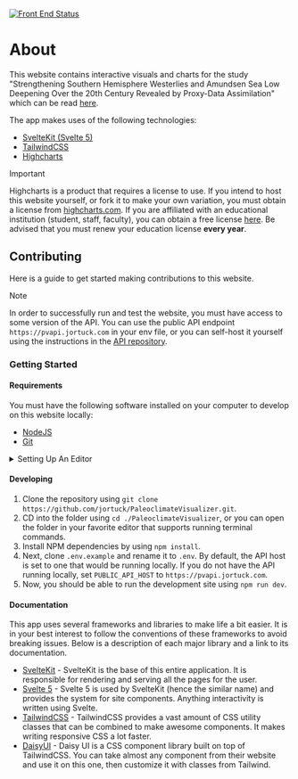 [![Front End Status](https://status.jortuck.com/api/badge/6/status?style=for-the-badge)](https://status.jortuck.com/status/pv)

# About

This website contains interactive visuals and charts for the study "Strengthening Southern
Hemisphere Westerlies and Amundsen Sea Low Deepening Over the 20th Century Revealed by Proxy-Data
Assimilation" which can be
read [here](https://agupubs.onlinelibrary.wiley.com/doi/10.1029/2021GL095999).

The app makes uses of the following technologies:

- [SvelteKit (Svelte 5)](https://kit.svelte.dev/)
- [TailwindCSS](https://tailwindcss.com/)
- [Highcharts](https://www.highcharts.com/)

> [!IMPORTANT]
> Highcharts is a product that requires a license to use. If you intend to host this website
> yourself,
> or fork it to make your own variation, you must obtain a license from
> [highcharts.com](https://shop.highcharts.com/). If you are affiliated with an educational
> institution
> (student, staff, faculty), you can obtain a free license
> [here](https://shop.highcharts.com/contact/educational). Be advised that you must renew your
> education
> license **every year**.

## Contributing

Here is a guide to get started making contributions to this website.
> [!NOTE]
> In order to successfully run and test the website, you must have access to some version of the
> API. You can use the public API endpoint `https://pvapi.jortuck.com` in your env file, or you can
> self-host it yourself using the instructions in
> the [API repository](https://github.com/jortuck/PaleoClimateVisualizerAPI).

### Getting Started

#### Requirements

You must have the following software installed on your computer to develop on this website locally:

- [NodeJS](https://nodejs.org/)
- [Git](https://git-scm.com/)

<details>

<summary>Setting Up An Editor</summary>

If you already have a preferred setup on your system, or you are already familiar with working on
this type of project, you may skip these steps.

If you do not have an editor installed on your device, or you want to try something new, I would
recommend [Visual Studio Code](https://code.visualstudio.com/). It's free, open source, and has a
ton of great extensions to improve your developer experience. If working on this project, I would
suggest installing the following extensions:

- [Svelte for VSCode](https://marketplace.visualstudio.com/items?itemName=svelte.svelte-vscode) -
  adds support for .svelte files.
- [Tailwind CSS IntelliSense](https://marketplace.visualstudio.com/items?itemName=bradlc.vscode-tailwindcss)
  \- allows for a better experience when working with [TailwindCSS](https://tailwindcss.com).

</details>

#### Developing

1. Clone the repository using `git clone https://github.com/jortuck/PaleoclimateVisualizer.git`.
2. CD into the folder using `cd ./PaleoclimateVisualizer`, or you can open the folder in your
   favorite
   editor that supports running terminal commands.
3. Install NPM dependencies by using `npm install`.
4. Next, clone `.env.example` and rename it to `.env`. By default, the API host is set to one that
   would be running locally. If you do not have the API running locally, set `PUBLIC_API_HOST` to
   `https://pvapi.jortuck.com`.
5. Now, you should be able to run the development site using `npm run dev`.

#### Documentation

This app uses several frameworks and libraries to make life a bit easier. It is in your best
interest
to follow the conventions of these frameworks to avoid breaking issues. Below is a description of
each
major library and a link to its documentation.

- [SvelteKit](https://kit.svelte.dev/docs/introduction) - SvelteKit is the base of this entire
  application. It is responsible for rendering and serving all the pages for the user.
- [Svelte 5](https://svelte-5-preview.vercel.app/docs/introduction) - Svelte 5 is used by SvelteKit
  (hence the similar name) and provides the system for site components. Anything interactivity is
  written using Svelte.
- [TailwindCSS](https://tailwindcss.com/docs/installation) - TailwindCSS provides a vast amount of
  CSS utility classes that can be combined to make awesome components. It makes writing responsive
  CSS a lot faster.
- [DaisyUI](https://daisyui.com/docs/install/) - Daisy UI is a CSS component library built on top
  of TailwindCSS. You can take almost any component from their website and use it on this one, then
  customize it with classes from Tailwind.



